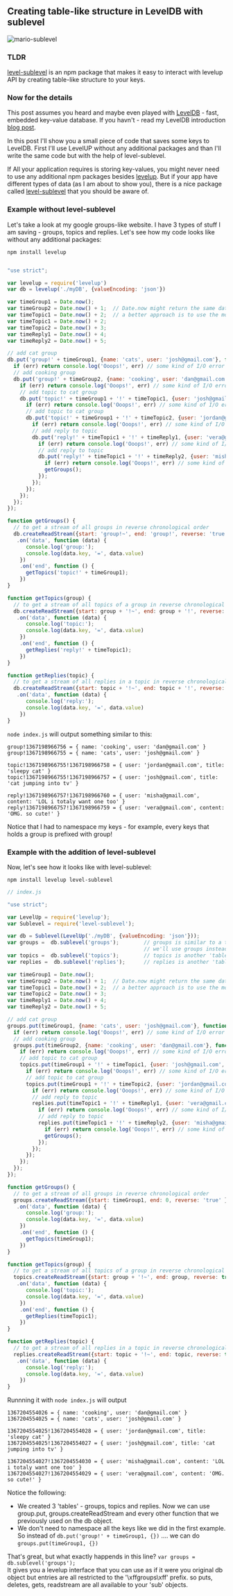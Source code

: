 ## Creating table-like structure in LevelDB with sublevel

![mario-sublevel](http://static.gamesradar.com/images/mb/GamesRadar/us/Features/2008/04/Lost%20Levels/ART/Finished/Underground1--article_image.jpg)

### TLDR

[level-sublevel](https://github.com/dominictarr/level-sublevel) is an npm package that makes it easy to interact with levelup API by creating table-like structure to your keys.

### Now for the details

This post assumes you heard and maybe even played with [LevelDB](http://code.google.com/p/leveldb/) - fast, embedded key-value database. If you havn't - read my LevelDB introduction [blog post](./leveldb.md).

In this post I'll show you a small piece of code that saves some keys to LevelDB. First I'll use LevelUP without any additional packages and than I'll write the same code but with the help of level-sublevel.

If All your application requires is storing key-values, you might never need to use any additional npm packages besides [levelup](https://github.com/rvagg/node-levelup). But if your app have different types of data (as I am about to show you), there is a nice package called [level-sublevel](https://github.com/dominictarr/level-sublevel) that you should be aware of.

### Example without level-sublevel

Let's take a look at my google groups-like website. I have 3 types of stuff I am saving - groups, topics and replies. Let's see how my code looks like without any additional packages:

    npm install levelup

```js

"use strict";

var levelup = require('levelup')
var db = levelup('./myDB', {valueEncoding: 'json'})

var timeGroup1 = Date.now();
var timeGroup2 = Date.now() + 1;  // Date.now might return the same date so + 1 will make sure our keys are unique. 
var timeTopic1 = Date.now() + 2;  // a better approach is to use the monotonic-timestamp package
var timeTopic1 = Date.now() + 2;
var timeTopic2 = Date.now() + 3;
var timeReply1 = Date.now() + 4;
var timeReply2 = Date.now() + 5;

// add cat group
db.put('group!' + timeGroup1, {name: 'cats', user: 'josh@gmail.com'}, function (err) {
  if (err) return console.log('Ooops!', err) // some kind of I/O error
  // add cooking group
  db.put('group!' + timeGroup2, {name: 'cooking', user: 'dan@gmail.com'}, function (err) {
    if (err) return console.log('Ooops!', err) // some kind of I/O error
    // add topic to cat group
    db.put('topic!' + timeGroup1 + '!' + timeTopic1, {user: 'josh@gmail.com', title: 'cat jumping into tv'}, function (err) {
      if (err) return console.log('Ooops!', err) // some kind of I/O error
      // add topic to cat group
      db.put('topic!' + timeGroup1 + '!' + timeTopic2, {user: 'jordan@gmail.com', title: 'sleepy cat'}, function (err) {
        if (err) return console.log('Ooops!', err) // some kind of I/O error
        // add reply to topic
        db.put('reply!' + timeTopic1 + '!' + timeReply1, {user: 'vera@gmail.com', content: 'OMG. so cute!'}, function (err) {
          if (err) return console.log('Ooops!', err) // some kind of I/O error
          // add reply to topic
          db.put('reply!' + timeTopic1 + '!' + timeReply2, {user: 'misha@gmail.com', content: 'LOL i totaly want one too'}, function (err) {
            if (err) return console.log('Ooops!', err) // some kind of I/O error
            getGroups();
          });
        });
      });
    });
  });
});

function getGroups() {
  // to get a stream of all groups in reverse chronological order
  db.createReadStream({start: 'group!~', end: 'group!', reverse: 'true' })
   .on('data', function (data) {
      console.log('group:');
      console.log(data.key, '=', data.value)
    })
    .on('end', function () {
      getTopics('topic!' + timeGroup1);
    })
}

function getTopics(group) {
  // to get a stream of all topics of a group in reverse chronological order
  db.createReadStream({start: group + '!~', end: group + '!', reverse: true })
   .on('data', function (data) {
      console.log('topic:');
      console.log(data.key, '=', data.value)
    })
    .on('end', function () {
      getReplies('reply!' + timeTopic1);
    })
}

function getReplies(topic) {
  // to get a stream of all replies in a topic in reverse chronological order
  db.createReadStream({start: topic + '!~', end: topic + '!', reverse: true })
   .on('data', function (data) {
      console.log('reply:');
      console.log(data.key, '=', data.value)
    })
}

```

`node index.js` will output something similar to this:

    group!1367198966756 = { name: 'cooking', user: 'dan@gmail.com' }
    group!1367198966755 = { name: 'cats', user: 'josh@gmail.com' }

    topic!1367198966755!1367198966758 = { user: 'jordan@gmail.com', title: 'sleepy cat' }
    topic!1367198966755!1367198966757 = { user: 'josh@gmail.com', title: 'cat jumping into tv' }

    reply!1367198966757!1367198966760 = { user: 'misha@gmail.com', content: 'LOL i totaly want one too' }
    reply!1367198966757!1367198966759 = { user: 'vera@gmail.com', content: 'OMG. so cute!' }

Notice that I had to namespace my keys - for example, every keys that holds a group is prefixed with group!

### Example with the addition of level-sublevel

Now, let's see how it looks like with level-sublevel:

    npm install levelup level-sublevel

```js
// index.js

"use strict";

var LevelUp = require('levelup');
var Sublevel = require('level-sublevel');

var db = Sublevel(LevelUp('./myDB', {valueEncoding: 'json'}));
var groups =  db.sublevel('groups');        // groups is similar to a table or a bucket. 
                                            // we'll use groups instead of db anytime we need to read or save a group
var topics =  db.sublevel('topics');        // topics is another 'table'
var replies =  db.sublevel('replies');      // replies is another 'table'

var timeGroup1 = Date.now();
var timeGroup2 = Date.now() + 1;  // Date.now might return the same date so + 1 will make sure our keys are unique. 
var timeTopic1 = Date.now() + 2;  // a better approach is to use the monotonic-timestamp package
var timeTopic2 = Date.now() + 3;
var timeReply1 = Date.now() + 4;
var timeReply2 = Date.now() + 5;

// add cat group
groups.put(timeGroup1, {name: 'cats', user: 'josh@gmail.com'}, function (err) {
  if (err) return console.log('Ooops!', err) // some kind of I/O error
  // add cooking group
  groups.put(timeGroup2, {name: 'cooking', user: 'dan@gmail.com'}, function (err) {
    if (err) return console.log('Ooops!', err) // some kind of I/O error
    // add topic to cat group
    topics.put(timeGroup1 + '!' + timeTopic1, {user: 'josh@gmail.com', title: 'cat jumping into tv'}, function (err) {
      if (err) return console.log('Ooops!', err) // some kind of I/O error
      // add topic to cat group
      topics.put(timeGroup1 + '!' + timeTopic2, {user: 'jordan@gmail.com', title: 'sleepy cat'}, function (err) {
        if (err) return console.log('Ooops!', err) // some kind of I/O error
        // add reply to topic
        replies.put(timeTopic1 + '!' + timeReply1, {user: 'vera@gmail.com', content: 'OMG. so cute!'}, function (err) {
          if (err) return console.log('Ooops!', err) // some kind of I/O error
          // add reply to topic
          replies.put(timeTopic1 + '!' + timeReply2, {user: 'misha@gmail.com', content: 'LOL i totaly want one too'}, function (err) {
            if (err) return console.log('Ooops!', err) // some kind of I/O error
            getGroups();
          });
        });
      });
    });
  });
});

function getGroups() {
  // to get a stream of all groups in reverse chronological order
  groups.createReadStream({start: timeGroup1, end: 0, reverse: 'true' })
   .on('data', function (data) {
      console.log('group:');
      console.log(data.key, '=', data.value)
    })
    .on('end', function () {
      getTopics(timeGroup1);
    })
}

function getTopics(group) {
  // to get a stream of all topics of a group in reverse chronological order
  topics.createReadStream({start: group + '!~', end: group, reverse: true })
   .on('data', function (data) {
      console.log('topic:');
      console.log(data.key, '=', data.value)
    })
    .on('end', function () {
      getReplies(timeTopic1);
    })
}

function getReplies(topic) {
  // to get a stream of all replies in a topic in reverse chronological order
  replies.createReadStream({start: topic + '!~', end: topic, reverse: true })
   .on('data', function (data) {
      console.log('reply:');
      console.log(data.key, '=', data.value)
    })
}
```

Runnning it with `node index.js` will output

    1367204554026 = { name: 'cooking', user: 'dan@gmail.com' }
    1367204554025 = { name: 'cats', user: 'josh@gmail.com' }

    1367204554025!1367204554028 = { user: 'jordan@gmail.com', title: 'sleepy cat' }
    1367204554025!1367204554027 = { user: 'josh@gmail.com', title: 'cat jumping into tv' }

    1367204554027!1367204554030 = { user: 'misha@gmail.com', content: 'LOL i totaly want one too' }
    1367204554027!1367204554029 = { user: 'vera@gmail.com', content: 'OMG. so cute!' }

Notice the following:  

* We created 3 'tables' - groups, topics and replies. Now we can use group.put, groups.createReadStream and every other function that we previously used on the db object.
* We don't need to namespace all the keys like we did in the first example. So instead of  `db.put('group!' + timeGroup1, {})` ....  we can do `groups.put(timeGroup1, {})`

That's great, but what exactly happends in this line?  `var groups =  db.sublevel('groups');`   
It gives you a levelup interface that you can use as if it were you original db object but entries are all restricted to the '\xffgroups\xff' prefix. so  puts, deletes, gets, readstream are all available to your 'sub' objects.


